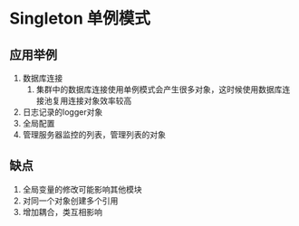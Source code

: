 # Singleton 单例模式

## 应用举例

1. 数据库连接
	1. 集群中的数据库连接使用单例模式会产生很多对象，这时候使用数据库连接池复用连接对象效率较高
1. 日志记录的logger对象
1. 全局配置
1. 管理服务器监控的列表，管理列表的对象

## 缺点
1. 全局变量的修改可能影响其他模块
1. 对同一个对象创建多个引用
1. 增加耦合，类互相影响
